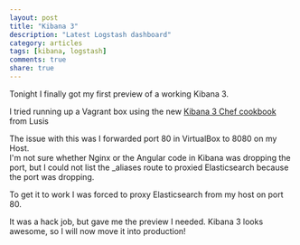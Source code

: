 ```yaml
---
layout: post
title: "Kibana 3"
description: "Latest Logstash dashboard"
category: articles
tags: [kibana, logstash]
comments: true
share: true
---
```


Tonight I finally got my first preview of a working Kibana 3.

I tried running up a Vagrant box using the new [Kibana 3 Chef cookbook](https://github.com/lusis/chef-kibana) from Lusis

The issue with this was I forwarded port 80 in VirtualBox to 8080 on my Host.  
I'm not sure whether Nginx or the Angular code in Kibana was dropping the port, but I could not list the _aliases route to proxied Elasticsearch because the port was dropping.

To get it to work I was forced to proxy Elasticsearch from my host on port 80.

It was a hack job, but gave me the preview I needed. Kibana 3 looks awesome, so I will now move it into production!